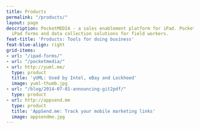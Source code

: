 ```yaml
---
title: Products
permalink: "/products/"
layout: page
description: PocketMEDIA - a sales enablement platform for iPad. PocketFORMS - an
  iPad forms and data collection solutions for field workers.
feat-title: 'Products: Tools for doing business'
feat-blue-align: right
grid-items:
- url: "/ipad-forms/"
- url: "/pocketmedia/"
- url: http://yuml.me/
  type: product
  title: 'yUML: Used by Intel, eBay and Lockheed'
  image: yuml-thumb.jpg
- url: "/blog/2014-07-01-announcing-git2pdf/"
  type: product
- url: http://appsend.me
  type: product
  title: 'AppSend.me: Track your mobile marketing links'
  image: appsendme.jpg
---
```


